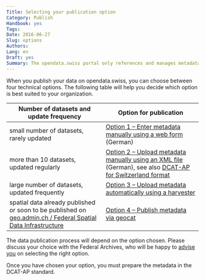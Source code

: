 ```yaml
---
Title: Selecting your publication option
Category: Publish
Handbook: yes
Tags:
Date: 2016-06-27
Slug: options
Authors:
Lang: en
Draft: yes
Summary: The opendata.swiss portal only references and manages metadata. The primary data, as well as responsibility for publishing them, remain with the data supplier. The Federal Archives operate the portal, and also support and coordinate data publication.
---
```


When you publish your data on opendata.swiss, you can choose between four technical options. The following table will help you decide which option is best suited to your organization.

| Number of datasets and update frequency | Option for publication |
|-----------------------------------------|------------------------|
| small number of datasets, rarely updated | [Option 1 – Enter metadata manually using a web form](/de/publish/userguide#metadaten-via-formular-xml-import-verwalten_1) (German) |
| more than 10 datasets, updated regularly | [Option 2 – Upload metadata manually using an XML file](/de/publish/userguide#metadaten-via-formular-xml-import-verwalten_1) (German), see also [DCAT-AP for Switzerland format](/en/library/ch-dcat-ap) |
| large number of datasets, updated frequently | [Option 3 – Upload metadata automatically using a harvester](/en/publish/harvester.html) |
| spatial data already published or soon to be published on [geo.admin.ch / Federal Spatial Data Infrastructure](http://www.geo.admin.ch/internet/geoportal/en/home/geoadmin/mission/bgdi.html) | [Option 4 – Publish metadata via geocat](/en/publish/swiss.html#publication-via-geoadminch_1) |

The data publication process will depend on the option chosen. Please discuss your choice with the Federal Archives, who will be happy to [advise you](mailto:opendata@bar.admin.ch) on selecting the right option.

Once you have chosen your option, you must prepare the metadata in the DCAT-AP standard.
